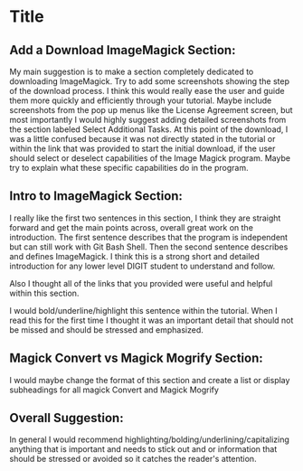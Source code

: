 # Title

## Add a Download ImageMagick Section: ##

My main suggestion is to make a section completely dedicated to downloading ImageMagick. Try to add some screenshots showing the step of the download process. I think this would really ease the user and guide them more quickly and efficiently through your tutorial.  Maybe include screenshots from the pop up menus like the License Agreement screen, but most importantly I would highly suggest adding detailed screenshots from the section labeled Select Additional Tasks. At this point of the download, I was a little confused because it was not directly stated in the tutorial or within the link that was provided to start the initial download, if the user should select or deselect capabilities of the Image Magick program. Maybe try to explain what these specific capabilities do in the program.

## Intro to ImageMagick Section: ##
I really like the first two sentences in this section, I think they are straight forward and get the main points across, overall great work on the introduction. The first sentence describes that the program is independent but can still work with Git Bash Shell. Then the second sentence describes and defines ImageMagick. I think this is a strong short and detailed introduction for any lower level DIGIT student to understand and follow.

Also I thought all of the links that you provided were useful and helpful within this section.

I would bold/underline/highlight this sentence within the tutorial. When I read this for the first time I thought it was an important detail that should not be missed and should be stressed and emphasized.
## Magick Convert vs Magick Mogrify Section: ##
I would maybe change the format of this section and create a list or display subheadings for all magick Convert and Magick Mogrify 
## Overall Suggestion: ##
In general I would recommend highlighting/bolding/underlining/capitalizing anything that is important and needs to stick out and or information that should be stressed or avoided so it catches the reader's attention. 
